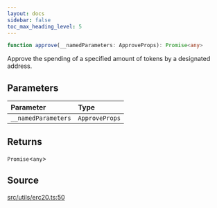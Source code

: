 ```yaml
---
layout: docs
sidebar: false
toc_max_heading_level: 5
---
```


```ts
function approve(__namedParameters: ApproveProps): Promise<any>
```

Approve the spending of a specified amount of tokens by a designated address.

## Parameters

| Parameter | Type |
| :------ | :------ |
| `__namedParameters` | `ApproveProps` |

## Returns

`Promise`\<`any`\>

## Source

[src/utils/erc20.ts:50](https://github.com/OffchainLabs/arbitrum-orbit-sdk/blob/cfcbd32d6879cf7817a33b24f062a0fd879ea257/src/utils/erc20.ts#L50)
